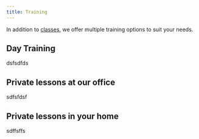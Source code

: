 ```yaml
---
title: Training
---
```


In addition to [classes](/classes), we offer multiple training options to suit your needs.

## Day Training

dsfsdfds

## Private lessons at our office

sdfsfdsf

## Private lessons in your home

sdffsffs